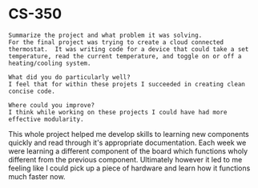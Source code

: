 # CS-350


    Summarize the project and what problem it was solving.
    For the final project was trying to create a cloud connected thermostat.  It was writing code for a device that could take a set temperature, read the current temperature, and toggle on or off a heating/cooling system.
    
    What did you do particularly well?
    I feel that for within these projets I succeeded in creating clean concise code.
    
    Where could you improve?
    I think while working on these projects I could have had more effective modularity.
    
This whole project helped me develop skills to learning new components quickly and read through it's appropriate documentation.  Each week we were learning a different component of the board which functions wholy different from the previous component.  Ultimately however it led to me feeling like I could pick up a piece of hardware and learn how it functions much faster now.
